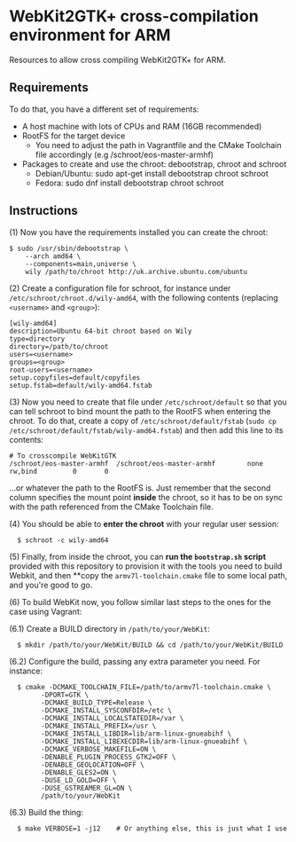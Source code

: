 # WebKit2GTK+ cross-compilation environment for ARM

Resources to allow cross compiling WebKit2GTK+ for ARM.

## Requirements

To do that, you have a different set of requirements:

* A host machine with lots of CPUs and RAM (16GB recommended)
* RootFS for the target device
  - You need to adjust the path in Vagrantfile and the CMake Toolchain file accordingly (e.g /schroot/eos-master-armhf)
* Packages to create and use the chroot: debootstrap, chroot and schroot
  - Debian/Ubuntu: sudo apt-get install debootstrap chroot schroot
  - Fedora: sudo dnf install debootstrap chroot schroot

## Instructions

(1) Now you have the requirements installed you can create the chroot:
```
$ sudo /usr/sbin/debootstrap \
    --arch amd64 \
    --components=main,universe \
    wily /path/to/chroot http://uk.archive.ubuntu.com/ubuntu
```

(2) Create a configuration file for schroot, for instance under `/etc/schroot/chroot.d/wily-amd64`, with the following contents (replacing `<username>` and `<group>`):
```
[wily-amd64]
description=Ubuntu 64-bit chroot based on Wily
type=directory
directory=/path/to/chroot
users=<username>
groups=<group>
root-users=<username>
setup.copyfiles=default/copyfiles
setup.fstab=default/wily-amd64.fstab
```

(3) Now you need to create that file under `/etc/schroot/default` so that you can tell schroot to bind mount the path to the RootFS when entering the chroot. To do that, create a copy of `/etc/schroot/default/fstab` (`sudo cp /etc/schroot/default/fstab/wily-amd64.fstab`) and then add this line to its contents:
```
# To crosscompile WebKitGTK
/schroot/eos-master-armhf  /schroot/eos-master-armhf        none    rw,bind         0       0
```
...or whatever the path to the RootFS is. Just remember that the second column specifies the mount point **inside** the chroot, so it has to be on sync with the path referenced from the CMake Toolchain file.

(4) You should be able to **enter the chroot** with your regular user session:
```
  $ schroot -c wily-amd64
```

(5) Finally, from inside the chroot, you can **run the `bootstrap.sh` script** provided with this repository to provision it with the tools you need to build Webkit, and then **copy the `armv7l-toolchain.cmake` file to some local path, and you're good to go.

(6) To build WebKit now, you follow similar last steps to the ones for the case using Vagrant:

(6.1) Create a BUILD directory in `/path/to/your/WebKit`:
```
  $ mkdir /path/to/your/WebKit/BUILD && cd /path/to/your/WebKit/BUILD
```
(6.2) Configure the build, passing any extra parameter you need. For instance:
```
  $ cmake -DCMAKE_TOOLCHAIN_FILE=/path/to/armv7l-toolchain.cmake \
        -DPORT=GTK \
        -DCMAKE_BUILD_TYPE=Release \
        -DCMAKE_INSTALL_SYSCONFDIR=/etc \
        -DCMAKE_INSTALL_LOCALSTATEDIR=/var \
        -DCMAKE_INSTALL_PREFIX=/usr \
        -DCMAKE_INSTALL_LIBDIR=lib/arm-linux-gnueabihf \
        -DCMAKE_INSTALL_LIBEXECDIR=lib/arm-linux-gnueabihf \
        -DCMAKE_VERBOSE_MAKEFILE=ON \
        -DENABLE_PLUGIN_PROCESS_GTK2=OFF \
        -DENABLE_GEOLOCATION=OFF \
        -DENABLE_GLES2=ON \
        -DUSE_LD_GOLD=OFF \
        -DUSE_GSTREAMER_GL=ON \
        /path/to/your/WebKit
```

(6.3) Build the thing:
```
  $ make VERBOSE=1 -j12    # Or anything else, this is just what I use
```

